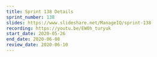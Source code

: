 ```yaml
---
title: Sprint 138 Details
sprint_number: 138
slides: https://www.slideshare.net/ManageIQ/sprint-138
recording: https://youtu.be/EW0h_turyuk
start_date: 2020-05-26
end_date: 2020-06-08
review_date: 2020-06-10
---
```

